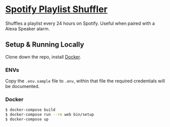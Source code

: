 # [Spotify Playlist Shuffler](https://spotify-daily-shuffle.mikerogers.io/)

Shuffles a playlist every 24 hours on Spotify. Useful when paired with a Alexa Speaker alarm.

## Setup & Running Locally

Clone down the repo, install [Docker](https://hub.docker.com/editions/community/docker-ce-desktop-mac/). 

### ENVs

Copy the `.env.sample` file to `.env`, within that file the required credentials will be documented.

### Docker

```bash
$ docker-compose build
$ docker-compose run --rm web bin/setup
$ docker-compose up
```
